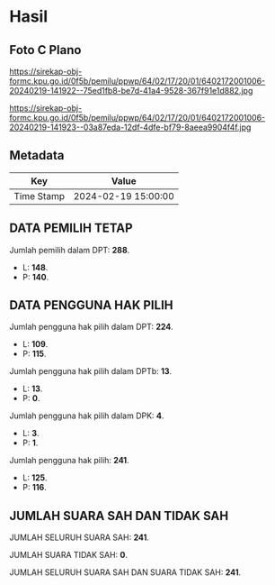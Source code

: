 # Hasil

## Foto C Plano

https://sirekap-obj-formc.kpu.go.id/0f5b/pemilu/ppwp/64/02/17/20/01/6402172001006-20240219-141922--75ed1fb8-be7d-41a4-9528-367f91e1d882.jpg

https://sirekap-obj-formc.kpu.go.id/0f5b/pemilu/ppwp/64/02/17/20/01/6402172001006-20240219-141923--03a87eda-12df-4dfe-bf79-8aeea9904f4f.jpg


## Metadata

| Key        | Value               |
| ---------- | ------------------- |
| Time Stamp | 2024-02-19 15:00:00 |


## DATA PEMILIH TETAP

Jumlah pemilih dalam DPT: **288**.
 * L: **148**.
 * P: **140**.

## DATA PENGGUNA HAK PILIH

Jumlah pengguna hak pilih dalam DPT: **224**.
 * L: **109**.
 * P: **115**.

Jumlah pengguna hak pilih dalam DPTb: **13**.
 * L: **13**.
 * P: **0**.

Jumlah pengguna hak pilih dalam DPK: **4**.
 * L: **3**.
 * P: **1**.

Jumlah pengguna hak pilih: **241**.
 * L: **125**.
 * P: **116**.

## JUMLAH SUARA SAH DAN TIDAK SAH

JUMLAH SELURUH SUARA SAH: **241**.

JUMLAH SUARA TIDAK SAH: **0**.

JUMLAH SELURUH SUARA SAH DAN SUARA TIDAK SAH: **241**.


